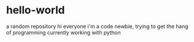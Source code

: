 # hello-world
a random repository
hi everyone
i'm a code newbie, trying to get the hang of programming
currently working with python
